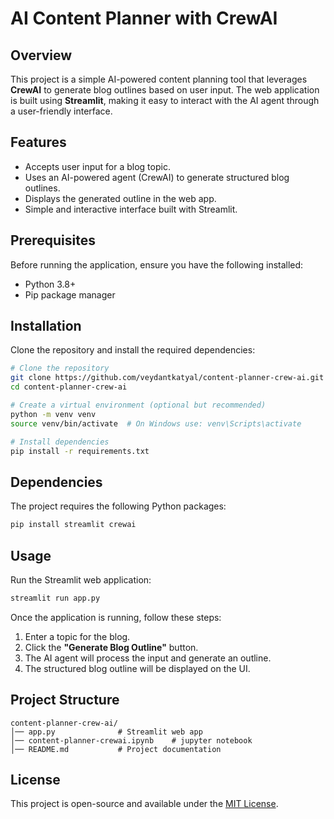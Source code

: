 # AI Content Planner with CrewAI

## Overview
This project is a simple AI-powered content planning tool that leverages **CrewAI** to generate blog outlines based on user input. The web application is built using **Streamlit**, making it easy to interact with the AI agent through a user-friendly interface.

## Features
- Accepts user input for a blog topic.
- Uses an AI-powered agent (CrewAI) to generate structured blog outlines.
- Displays the generated outline in the web app.
- Simple and interactive interface built with Streamlit.

## Prerequisites
Before running the application, ensure you have the following installed:

- Python 3.8+
- Pip package manager

## Installation
Clone the repository and install the required dependencies:

```bash
# Clone the repository
git clone https://github.com/veydantkatyal/content-planner-crew-ai.git
cd content-planner-crew-ai

# Create a virtual environment (optional but recommended)
python -m venv venv
source venv/bin/activate  # On Windows use: venv\Scripts\activate

# Install dependencies
pip install -r requirements.txt
```

## Dependencies
The project requires the following Python packages:

```bash
pip install streamlit crewai
```

## Usage
Run the Streamlit web application:

```bash
streamlit run app.py
```

Once the application is running, follow these steps:
1. Enter a topic for the blog.
2. Click the **"Generate Blog Outline"** button.
3. The AI agent will process the input and generate an outline.
4. The structured blog outline will be displayed on the UI.

## Project Structure
```
content-planner-crew-ai/
│── app.py              # Streamlit web app
│── content-planner-crewai.ipynb    # jupyter notebook
│── README.md           # Project documentation
```

## License
This project is open-source and available under the [MIT License](https://github.com/veydantkatyal/content-planner-crew-ai/blob/main/LICENSE).
